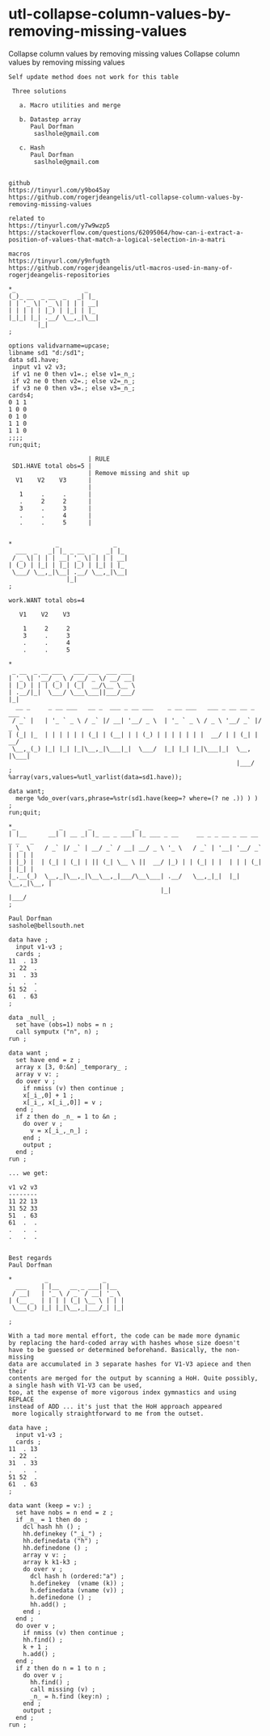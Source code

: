 # utl-collapse-column-values-by-removing-missing-values
Collapse column values by removing missing values 
    Collapse column values by removing missing values                                                                                      
                                                                                                                                           
    Self update method does not work for this table                                                                                        
                                                                                                                                           
     Three solutions                                                                                                                       
                                                                                                                                           
       a. Macro utilities and merge                                                                                                        
                                                                                                                                           
       b. Datastep array                                                                                                                   
          Paul Dorfman                                                                                                                     
           saslhole@gmail.com                                                                                                            
                                                                                                                                           
       c. Hash                                                                                                                             
          Paul Dorfman                                                                                                                     
           saslhole@gmail.com                                                                                                            
                                                                                                                                           
                                                                                                                                           
    github                                                                                                                                 
    https://tinyurl.com/y9bo45ay                                                                                                           
    https://github.com/rogerjdeangelis/utl-collapse-column-values-by-removing-missing-values                                               
                                                                                                                                           
    related to                                                                                                                             
    https://tinyurl.com/y7w9wzp5                                                                                                           
    https://stackoverflow.com/questions/62095064/how-can-i-extract-a-position-of-values-that-match-a-logical-selection-in-a-matri          
                                                                                                                                           
    macros                                                                                                                                 
    https://tinyurl.com/y9nfugth                                                                                                           
    https://github.com/rogerjdeangelis/utl-macros-used-in-many-of-rogerjdeangelis-repositories                                             
                                                                                                                                           
    *_                   _                                                                                                                 
    (_)_ __  _ __  _   _| |_                                                                                                               
    | | '_ \| '_ \| | | | __|                                                                                                              
    | | | | | |_) | |_| | |_                                                                                                               
    |_|_| |_| .__/ \__,_|\__|                                                                                                              
            |_|                                                                                                                            
    ;                                                                                                                                      
                                                                                                                                           
    options validvarname=upcase;                                                                                                           
    libname sd1 "d:/sd1";                                                                                                                  
    data sd1.have;                                                                                                                         
     input v1 v2 v3;                                                                                                                       
     if v1 ne 0 then v1=.; else v1=_n_;                                                                                                    
     if v2 ne 0 then v2=.; else v2=_n_;                                                                                                    
     if v3 ne 0 then v3=.; else v3=_n_;                                                                                                    
    cards4;                                                                                                                                
    0 1 1                                                                                                                                  
    1 0 0                                                                                                                                  
    0 1 0                                                                                                                                  
    1 1 0                                                                                                                                  
    1 1 0                                                                                                                                  
    ;;;;                                                                                                                                   
    run;quit;                                                                                                                              
                                                                                                                                           
                          | RULE                                                                                                           
     SD1.HAVE total obs=5 |                                                                                                                
                          | Remove missing and shit up                                                                                     
      V1    V2    V3      |                                                                                                                
                          |                                                                                                                
       1     .     .      |                                                                                                                
       .     2     2      |                                                                                                                
       3     .     3      |                                                                                                                
       .     .     4      |                                                                                                                
       .     .     5      |                                                                                                                
                                                                                                                                           
                                                                                                                                           
    *            _               _                                                                                                         
      ___  _   _| |_ _ __  _   _| |_                                                                                                       
     / _ \| | | | __| '_ \| | | | __|                                                                                                      
    | (_) | |_| | |_| |_) | |_| | |_                                                                                                       
     \___/ \__,_|\__| .__/ \__,_|\__|                                                                                                      
                    |_|                                                                                                                    
    ;                                                                                                                                      
                                                                                                                                           
    work.WANT total obs=4                                                                                                                  
                                                                                                                                           
       V1    V2    V3                                                                                                                      
                                                                                                                                           
        1     2     2                                                                                                                      
        3     .     3                                                                                                                      
        .     .     4                                                                                                                      
        .     .     5                                                                                                                      
                                                                                                                                           
    *                                                                                                                                      
     _ __  _ __ ___   ___ ___  ___ ___                                                                                                     
    | '_ \| '__/ _ \ / __/ _ \/ __/ __|                                                                                                    
    | |_) | | | (_) | (_|  __/\__ \__ \                                                                                                    
    | .__/|_|  \___/ \___\___||___/___/                                                                                                    
    |_|                                                                                                                                    
      __ _     _ __ ___   __ _  ___ _ __ ___    _ __ ___   ___ _ __ __ _  ___                                                              
     / _` |   | '_ ` _ \ / _` |/ __| '__/ _ \  | '_ ` _ \ / _ \ '__/ _` |/ _ \                                                             
    | (_| |_  | | | | | | (_| | (__| | | (_) | | | | | | |  __/ | | (_| |  __/                                                             
     \__,_(_) |_| |_| |_|\__,_|\___|_|  \___/  |_| |_| |_|\___|_|  \__, |\___|                                                             
                                                                   |___/                                                                   
    ;                                                                                                                                      
    %array(vars,values=%utl_varlist(data=sd1.have));                                                                                       
                                                                                                                                           
    data want;                                                                                                                             
      merge %do_over(vars,phrase=%str(sd1.have(keep=? where=(? ne .)) ) ) ;                                                                
    run;quit;                                                                                                                              
                                                                                                                                           
    *_            _       _            _                                                                                                   
    | |__      __| | __ _| |_ __ _ ___| |_ ___ _ __     __ _ _ __ _ __ __ _ _   _                                                          
    | '_ \    / _` |/ _` | __/ _` / __| __/ _ \ '_ \   / _` | '__| '__/ _` | | | |                                                         
    | |_) |  | (_| | (_| | || (_| \__ \ ||  __/ |_) | | (_| | |  | | | (_| | |_| |                                                         
    |_.__(_)  \__,_|\__,_|\__\__,_|___/\__\___| .__/   \__,_|_|  |_|  \__,_|\__, |                                                         
                                              |_|                           |___/                                                          
    ;                                                                                                                                      
                                                                                                                                           
    Paul Dorfman                                                                                                                           
    sashole@bellsouth.net                                                                                                                  
                                                                                                                                           
    data have ;                                                                                                                            
      input v1-v3 ;                                                                                                                        
      cards ;                                                                                                                              
    11  . 13                                                                                                                               
     . 22  .                                                                                                                               
    31  . 33                                                                                                                               
    .   .  .                                                                                                                               
    51 52  .                                                                                                                               
    61  . 63                                                                                                                               
    ;                                                                                                                                      
                                                                                                                                           
    data _null_ ;                                                                                                                          
      set have (obs=1) nobs = n ;                                                                                                          
      call symputx ("n", n) ;                                                                                                              
    run ;                                                                                                                                  
                                                                                                                                           
    data want ;                                                                                                                            
      set have end = z ;                                                                                                                   
      array x [3, 0:&n] _temporary_ ;                                                                                                      
      array v v: ;                                                                                                                         
      do over v ;                                                                                                                          
        if nmiss (v) then continue ;                                                                                                       
        x[_i_,0] + 1 ;                                                                                                                     
        x[_i_, x[_i_,0]] = v ;                                                                                                             
      end ;                                                                                                                                
      if z then do _n_ = 1 to &n ;                                                                                                         
        do over v ;                                                                                                                        
          v = x[_i_,_n_] ;                                                                                                                 
        end ;                                                                                                                              
        output ;                                                                                                                           
      end ;                                                                                                                                
    run ;                                                                                                                                  
                                                                                                                                           
    ... we get:                                                                                                                            
                                                                                                                                           
    v1 v2 v3                                                                                                                               
    --------                                                                                                                               
    11 22 13                                                                                                                               
    31 52 33                                                                                                                               
    51  . 63                                                                                                                               
    61  .  .                                                                                                                               
    .   .  .                                                                                                                               
    .   .  .                                                                                                                               
                                                                                                                                           
                                                                                                                                           
    Best regards                                                                                                                           
    Paul Dorfman                                                                                                                           
                                                                                                                                           
    *         _               _                                                                                                            
      ___    | |__   __ _ ___| |__                                                                                                         
     / __|   | '_ \ / _` / __| '_ \                                                                                                        
    | (__ _  | | | | (_| \__ \ | | |                                                                                                       
     \___(_) |_| |_|\__,_|___/_| |_|                                                                                                       
                                                                                                                                           
    ;                                                                                                                                      
                                                                                                                                           
    With a tad more mental effort, the code can be made more dynamic                                                                       
    by replacing the hard-coded array with hashes whose size doesn't                                                                       
    have to be guessed or determined beforehand. Basically, the non-missing                                                                
    data are accumulated in 3 separate hashes for V1-V3 apiece and then their                                                              
    contents are merged for the output by scanning a HoH. Quite possibly,                                                                  
    a single hash with V1-V3 can be used,                                                                                                  
    too, at the expense of more vigorous index gymnastics and using REPLACE                                                                
    instead of ADD ... it's just that the HoH approach appeared                                                                            
     more logically straightforward to me from the outset.                                                                                 
                                                                                                                                           
    data have ;                                                                                                                            
      input v1-v3 ;                                                                                                                        
      cards ;                                                                                                                              
    11  . 13                                                                                                                               
     . 22  .                                                                                                                               
    31  . 33                                                                                                                               
    .   .  .                                                                                                                               
    51 52  .                                                                                                                               
    61  . 63                                                                                                                               
    ;                                                                                                                                      
                                                                                                                                           
    data want (keep = v:) ;                                                                                                                
      set have nobs = n end = z ;                                                                                                          
      if _n_ = 1 then do ;                                                                                                                 
        dcl hash hh () ;                                                                                                                   
        hh.definekey ("_i_") ;                                                                                                             
        hh.definedata ("h") ;                                                                                                              
        hh.definedone () ;                                                                                                                 
        array v v: ;                                                                                                                       
        array k k1-k3 ;                                                                                                                    
        do over v ;                                                                                                                        
          dcl hash h (ordered:"a") ;                                                                                                       
          h.definekey  (vname (k)) ;                                                                                                       
          h.definedata (vname (v)) ;                                                                                                       
          h.definedone () ;                                                                                                                
          hh.add() ;                                                                                                                       
        end ;                                                                                                                              
      end ;                                                                                                                                
      do over v ;                                                                                                                          
        if nmiss (v) then continue ;                                                                                                       
        hh.find() ;                                                                                                                        
        k + 1 ;                                                                                                                            
        h.add() ;                                                                                                                          
      end ;                                                                                                                                
      if z then do n = 1 to n ;                                                                                                            
        do over v ;                                                                                                                        
          hh.find() ;                                                                                                                      
          call missing (v) ;                                                                                                               
          _n_ = h.find (key:n) ;                                                                                                           
        end ;                                                                                                                              
        output ;                                                                                                                           
      end ;                                                                                                                                
    run ;                                                                                                                                  
                                                                                                                                           
                                                                                                                                           
